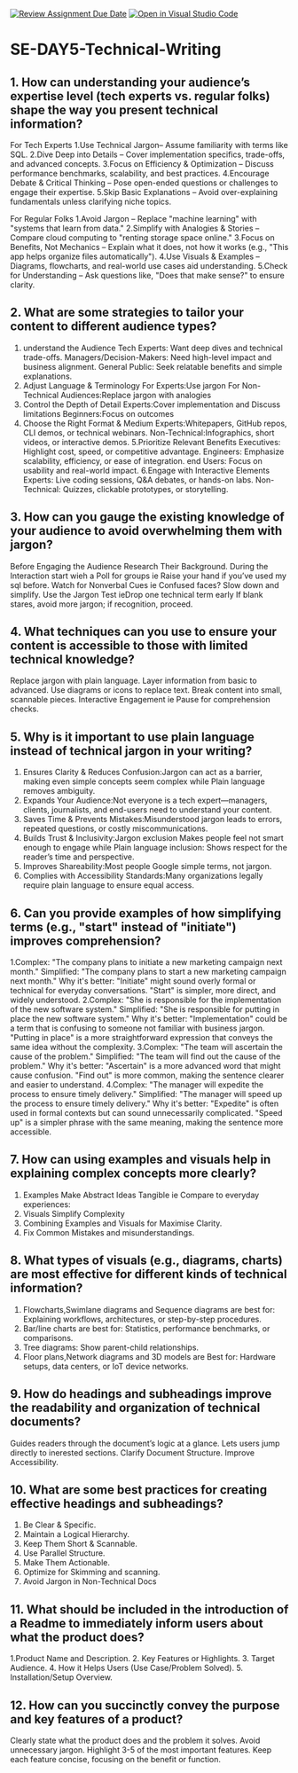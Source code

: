 [![Review Assignment Due Date](https://classroom.github.com/assets/deadline-readme-button-22041afd0340ce965d47ae6ef1cefeee28c7c493a6346c4f15d667ab976d596c.svg)](https://classroom.github.com/a/zsAR-pyY)
[![Open in Visual Studio Code](https://classroom.github.com/assets/open-in-vscode-2e0aaae1b6195c2367325f4f02e2d04e9abb55f0b24a779b69b11b9e10269abc.svg)](https://classroom.github.com/online_ide?assignment_repo_id=18960771&assignment_repo_type=AssignmentRepo)
# SE-DAY5-Technical-Writing
## 1. How can understanding your audience’s expertise level (tech experts vs. regular folks) shape the way you present technical information?
For Tech Experts
1.Use Technical Jargon– Assume familiarity with terms like SQL.
2.Dive Deep into Details – Cover implementation specifics, trade-offs, and advanced concepts.
3.Focus on Efficiency & Optimization – Discuss performance benchmarks, scalability, and best practices.
4.Encourage Debate & Critical Thinking – Pose open-ended questions or challenges to engage their expertise.
5.Skip Basic Explanations – Avoid over-explaining fundamentals unless clarifying niche topics.

For Regular Folks 
1.Avoid Jargon – Replace "machine learning" with "systems that learn from data."
2.Simplify with Analogies & Stories – Compare cloud computing to "renting storage space online."
3.Focus on Benefits, Not Mechanics – Explain what it does, not how it works (e.g., "This app helps organize files automatically").
4.Use Visuals & Examples – Diagrams, flowcharts, and real-world use cases aid understanding.
5.Check for Understanding – Ask questions like, "Does that make sense?" to ensure clarity.

## 2. What are some strategies to tailor your content to different audience types?
1. understand the Audience
Tech Experts: Want deep dives and technical trade-offs.
Managers/Decision-Makers: Need high-level impact and business alignment.
General Public: Seek relatable benefits and simple explanations.
2. Adjust Language & Terminology
For Experts:Use jargon
For Non-Technical Audiences:Replace jargon with analogies 
3. Control the Depth of Detail
Experts:Cover implementation and Discuss limitations
Beginners:Focus on outcomes
4. Choose the Right Format & Medium
Experts:Whitepapers, GitHub repos, CLI demos, or technical webinars.
Non-Technical:Infographics, short videos, or interactive demos.
5.Prioritize Relevant Benefits
Executives: Highlight cost, speed, or competitive advantage.
Engineers: Emphasize scalability, efficiency, or ease of integration.
end Users: Focus on usability and real-world impact.
6.Engage with Interactive Elements
Experts: Live coding sessions, Q&A debates, or hands-on labs.
Non-Technical: Quizzes, clickable prototypes, or storytelling.

## 3. How can you gauge the existing knowledge of your audience to avoid overwhelming them with jargon?
Before Engaging the Audience Research Their Background.
During the Interaction start wieh a Poll for groups ie Raise your hand if you’ve used my sql before.
Watch for Nonverbal Cues ie Confused faces? Slow down and simplify.
Use the Jargon Test ieDrop one technical term early  If blank stares, avoid more jargon; if recognition, proceed.

## 4. What techniques can you use to ensure your content is accessible to those with limited technical knowledge?
Replace jargon with plain language.
Layer information from basic to advanced.
Use diagrams or icons to replace text.
Break content into small, scannable pieces.
Interactive Engagement ie Pause for comprehension checks.

## 5. Why is it important to use plain language instead of technical jargon in your writing?
1. Ensures Clarity & Reduces Confusion:Jargon can act as a barrier, making even simple concepts seem complex while Plain language removes ambiguity.
2. Expands Your Audience:Not everyone is a tech expert—managers, clients, journalists, and end-users need to understand your content.
3. Saves Time & Prevents Mistakes:Misunderstood jargon leads to errors, repeated questions, or costly miscommunications.
4. Builds Trust & Inclusivity:Jargon exclusion Makes people feel not smart enough to engage while Plain language inclusion: Shows respect for the reader’s time and perspective.
5. Improves Shareability:Most people Google simple terms, not jargon.
6. Complies with Accessibility Standards:Many organizations  legally require plain language to ensure equal access.

## 6. Can you provide examples of how simplifying terms (e.g., "start" instead of "initiate") improves comprehension?
1.Complex: "The company plans to initiate a new marketing campaign next month."
Simplified: "The company plans to start a new marketing campaign next month."
Why it's better: "Initiate" might sound overly formal or technical for everyday conversations. "Start" is simpler, more direct, and widely understood.
2.Complex: "She is responsible for the implementation of the new software system."
Simplified: "She is responsible for putting in place the new software system."
Why it's better: "Implementation" could be a term that is confusing to someone not familiar with business jargon. "Putting in place" is a more straightforward expression that conveys the same idea without the complexity.
3.Complex: "The team will ascertain the cause of the problem."
Simplified: "The team will find out the cause of the problem."
Why it's better: "Ascertain" is a more advanced word that might cause confusion. "Find out" is more common, making the sentence clearer and easier to understand.
4.Complex: "The manager will expedite the process to ensure timely delivery."
Simplified: "The manager will speed up the process to ensure timely delivery."
Why it's better: "Expedite" is often used in formal contexts but can sound unnecessarily complicated. "Speed up" is a simpler phrase with the same meaning, making the sentence more accessible.

## 7. How can using examples and visuals help in explaining complex concepts more clearly?
1. Examples Make Abstract Ideas Tangible ie Compare to everyday experiences:
2. Visuals Simplify Complexity
3. Combining Examples  and Visuals for Maximise Clarity.
4. Fix Common Mistakes and misunderstandings.

## 8. What types of visuals (e.g., diagrams, charts) are most effective for different kinds of technical information?
1. Flowcharts,Swimlane diagrams and Sequence diagrams are best for: Explaining workflows, architectures, or step-by-step procedures.
2. Bar/line charts are best for: Statistics, performance benchmarks, or comparisons.
3. Tree diagrams: Show parent-child relationships.
4. Floor plans,Network diagrams and 3D models are Best for: Hardware setups, data centers, or IoT device networks.

## 9. How do headings and subheadings improve the readability and organization of technical documents?
Guides readers through the document’s logic at a glance.
Lets users jump directly to inerested sections.
Clarify Document Structure.
Improve Accessibility.

## 10. What are some best practices for creating effective headings and subheadings?
1. Be Clear & Specific.
2. Maintain a Logical Hierarchy.
3. Keep Them Short & Scannable.
4. Use Parallel Structure.
5. Make Them Actionable. 
6. Optimize for Skimming and scanning.
7. Avoid Jargon in Non-Technical Docs

## 11. What should be included in the introduction of a Readme to immediately inform users about what the product does?
1.Product Name and Description.
2. Key Features or Highlights.
3. Target Audience.
4. How it Helps Users (Use Case/Problem Solved).
5. Installation/Setup Overview.

## 12. How can you succinctly convey the purpose and key features of a product?
Clearly state what the product does and the problem it solves.
Avoid unnecessary jargon.
Highlight 3-5 of the most important features.
Keep each feature concise, focusing on the benefit or function.
